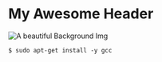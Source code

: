 # My Awesome Header

![A beautiful Background Img](https://img.freepik.com/free-photo/painting-mountain-lake-with-mountain-background_188544-9126.jpg)

```
$ sudo apt-get install -y gcc
```
